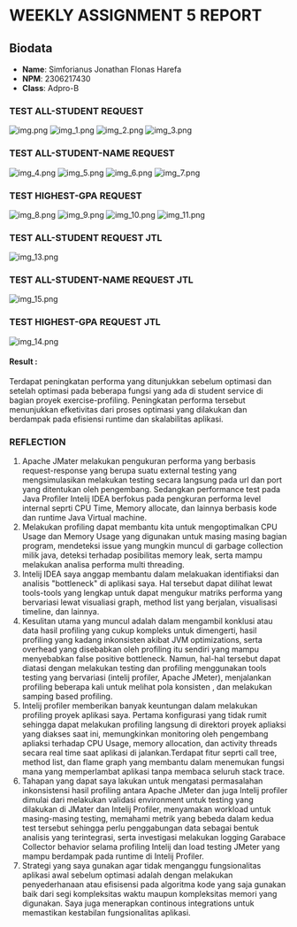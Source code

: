 # WEEKLY ASSIGNMENT 5 REPORT

## Biodata
- **Name**: Simforianus Jonathan Flonas Harefa
- **NPM**: 2306217430
- **Class**: Adpro-B

### TEST ALL-STUDENT REQUEST
![img.png](img_resources/img.png)
![img_1.png](img_resources/img_1.png)
![img_2.png](img_resources/img_2.png)
![img_3.png](img_resources/img_3.png)

### TEST ALL-STUDENT-NAME REQUEST
![img_4.png](img_resources/img_4.png)
![img_5.png](img_resources/img_5.png)
![img_6.png](img_resources/img_6.png)
![img_7.png](img_resources/img_7.png)

### TEST HIGHEST-GPA REQUEST
![img_8.png](img_resources/img_8.png)
![img_9.png](img_resources/img_9.png)
![img_10.png](img_resources/img_10.png)
![img_11.png](img_resources/img_11.png)

### TEST ALL-STUDENT REQUEST JTL
![img_13.png](img_resources/img_13.png)

### TEST ALL-STUDENT-NAME REQUEST JTL
![img_15.png](img_resources/img_15.png)

### TEST HIGHEST-GPA REQUEST JTL
![img_14.png](img_resources/img_14.png)

#### Result :
Terdapat peningkatan performa yang ditunjukkan sebelum optimasi dan setelah optimasi pada beberapa fungsi yang ada di student service di bagian proyek exercise-profiling.
Peningkatan performa tersebut menunjukkan efketivitas dari proses optimasi yang dilakukan dan berdampak pada efisiensi runtime dan skalabilitas aplikasi.

### REFLECTION
1. Apache JMater melakukan pengukuran performa yang berbasis request-response yang berupa suatu external testing yang mengsimulasikan melakukan testing secara langsung pada url dan port yang ditentukan oleh pengembang. Sedangkan performance test pada Java Profiler Intelij IDEA berfokus pada pengkuran performa level internal seprti CPU Time, Memory allocate, dan lainnya berbasis kode dan runtime Java Virtual machine.
2. Melakukan profiling dapat membantu kita untuk mengoptimalkan CPU Usage dan Memory Usage yang digunakan untuk masing masing bagian program, mendeteksi issue yang mungkin muncul di garbage collection milik java, deteksi terhadap posibilitas memory leak, serta mampu melakukan analisa performa multi threading.
3. Intelij IDEA saya anggap membantu dalam melakuakan identifiaksi dan analisis "bottleneck" di aplikasi saya. Hal tersebut dapat dilihat lewat tools-tools yang lengkap untuk dapat mengukur matriks performa yang bervariasi lewat visualiasi graph, method list yang berjalan, visualisasi timeline, dan lainnya.
4. Kesulitan utama yang muncul adalah dalam mengambil konklusi atau data hasil profiling yang cukup kompleks untuk dimengerti, hasil profiling yang kadang inkonsisten akibat JVM optimizations, serta overhead yang disebabkan oleh profiling itu sendiri yang mampu menyebabkan false positive bottleneck. Namun, hal-hal tersebut dapat diatasi dengan melakukan testing dan profiling menggunakan tools testing yang bervariasi (intelij profiler, Apache JMeter), menjalankan profiling beberapa kali untuk melihat pola konsisten , dan melakukan samping based profiling.
5. Intelij profiler memberikan banyak keuntungan dalam melakukan profiling proyek aplikasi saya. Pertama konfigurasi yang tidak rumit sehingga dapat melakukan profiling langsung di direktori proyek apliaksi yang diakses saat ini, memungkinkan monitoring oleh pengembang apliaksi terhadap CPU Usage, memory allocation, dan activity threads secara real time saat aplikasi di jalankan.Terdapat fitur seprti call tree, method list, dan flame graph yang membantu dalam menemukan fungsi mana yang memperlambat aplikasi tanpa membaca seluruh stack trace.
6. Tahapan yang dapat saya lakukan untuk mengatasi permasalahan inkonsistensi hasil profiling antara Apache JMeter dan juga Intelij profiler dimulai dari melakukan validasi environment untuk testing yang dilakukan di JMater dan Intelij Profiler, menyamakan workload untuk masing-masing testing, memahami metrik yang bebeda dalam kedua test tersebut sehingga perlu penggabungan data sebagai bentuk analisis yang terintegrasi, serta investigasi  melakukan logging Garabace Collector behavior selama profiling Intelij dan load testing JMeter yang mampu berdampak pada runtime di Intelij Profiler.
7. Strategi yang saya gunakan agar tidak menganggu fungsionalitas aplikasi awal sebelum optimasi adalah dengan melakukan penyederhanaan atau efisisensi pada algoritma kode yang saja gunakan baik dari segi kompleksitas waktu maupun kompleksitas memori yang digunakan. Saya juga menerapkan continous integrations untuk memastikan kestabilan fungsionalitas aplikasi.